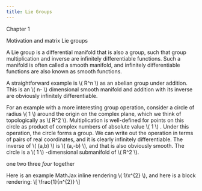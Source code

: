 ```yaml
---
title: Lie Groups
---
```

<head>
    <script type="text/javascript"
            src="http://cdn.mathjax.org/mathjax/latest/MathJax.js?config=TeX-AMS-MML_HTMLorMML">
    </script>
</head>


Chapter 1

Motivation and matrix Lie groups

A Lie group is a differential manifold that is also a group, such that group multiplication and
inverse are infinitely differentiable functions. Such a manifold is often called a smooth manifold,
and infinitely differentiable functions are also known as smooth functions.

A straightforward example is \\( R^n \\) as an abelian group under addition. This is an \\( n- \\) dimensional
smooth manifold and addition with its inverse are obviously infinitely differentiable. 

For an example with a more interesting group operation, consider a circle of radius \\( 1 \\) around the origin on the
complex plane, which we think of topologically as \\( R^2 \\). Multiplication is well-defined for points 
on this circle as product of complex numbers of absolute value \\( 1 \\) . Under this operation, the circle forms a group.
We can write out the operation in terms of pairs of real coordinates, and it is clearly infinitely differentiable. The inverse of \\( (a,b) \\) is \\( (a,-b) \\), and that is also obviously smooth. The circle is a \\( 1 \\) -dimensional submanifold of \\( R^2 \\).












one two
three
*four*
together

Here is an example MathJax inline rendering \\( 1/x^{2} \\), and here is a block rendering: 
\\[ \frac{1}{n^{2}} \\]
